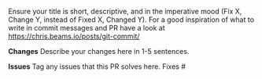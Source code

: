 Ensure your title is short, descriptive, and in the imperative mood (Fix X, Change Y, instead of Fixed X, Changed Y).
For a good inspiration of what to write in commit messages and PR have a look at https://chris.beams.io/posts/git-commit/

**Changes**
Describe your changes here in 1-5 sentences.

**Issues**
Tag any issues that this PR solves here.
Fixes #
